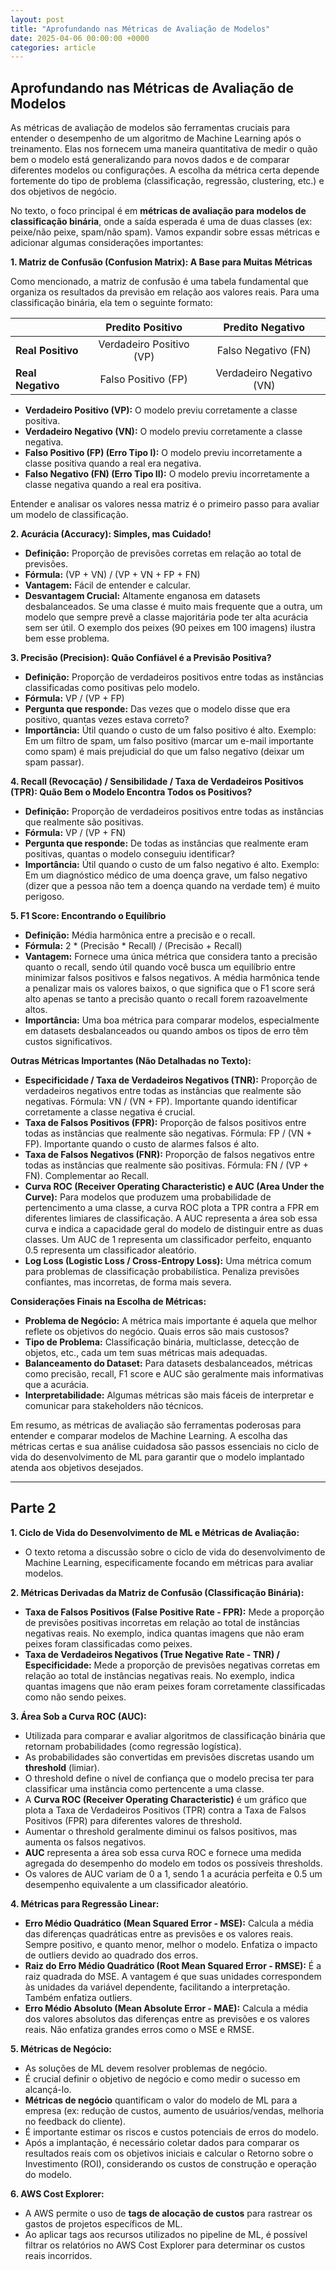 ```yaml
---
layout: post
title: "Aprofundando nas Métricas de Avaliação de Modelos"
date: 2025-04-06 00:00:00 +0000
categories: article
---
```


## Aprofundando nas Métricas de Avaliação de Modelos

As métricas de avaliação de modelos são ferramentas cruciais para entender o desempenho de um algoritmo de Machine Learning após o treinamento. Elas nos fornecem uma maneira quantitativa de medir o quão bem o modelo está generalizando para novos dados e de comparar diferentes modelos ou configurações. A escolha da métrica certa depende fortemente do tipo de problema (classificação, regressão, clustering, etc.) e dos objetivos de negócio.

No texto, o foco principal é em **métricas de avaliação para modelos de classificação binária**, onde a saída esperada é uma de duas classes (ex: peixe/não peixe, spam/não spam). Vamos expandir sobre essas métricas e adicionar algumas considerações importantes:

**1. Matriz de Confusão (Confusion Matrix): A Base para Muitas Métricas**

Como mencionado, a matriz de confusão é uma tabela fundamental que organiza os resultados da previsão em relação aos valores reais. Para uma classificação binária, ela tem o seguinte formato:

|                   | Predito Positivo | Predito Negativo |
| :---------------- | :-------------: | :-------------: |
| **Real Positivo** | Verdadeiro Positivo (VP) | Falso Negativo (FN) |
| **Real Negativo** | Falso Positivo (FP) | Verdadeiro Negativo (VN) |

*   **Verdadeiro Positivo (VP):** O modelo previu corretamente a classe positiva.
*   **Verdadeiro Negativo (VN):** O modelo previu corretamente a classe negativa.
*   **Falso Positivo (FP) (Erro Tipo I):** O modelo previu incorretamente a classe positiva quando a real era negativa.
*   **Falso Negativo (FN) (Erro Tipo II):** O modelo previu incorretamente a classe negativa quando a real era positiva.

Entender e analisar os valores nessa matriz é o primeiro passo para avaliar um modelo de classificação.

**2. Acurácia (Accuracy): Simples, mas Cuidado!**

*   **Definição:** Proporção de previsões corretas em relação ao total de previsões.
*   **Fórmula:** (VP + VN) / (VP + VN + FP + FN)
*   **Vantagem:** Fácil de entender e calcular.
*   **Desvantagem Crucial:** Altamente enganosa em datasets desbalanceados. Se uma classe é muito mais frequente que a outra, um modelo que sempre prevê a classe majoritária pode ter alta acurácia sem ser útil. O exemplo dos peixes (90 peixes em 100 imagens) ilustra bem esse problema.

**3. Precisão (Precision): Quão Confiável é a Previsão Positiva?**

*   **Definição:** Proporção de verdadeiros positivos entre todas as instâncias classificadas como positivas pelo modelo.
*   **Fórmula:** VP / (VP + FP)
*   **Pergunta que responde:** Das vezes que o modelo disse que era positivo, quantas vezes estava correto?
*   **Importância:** Útil quando o custo de um falso positivo é alto. Exemplo: Em um filtro de spam, um falso positivo (marcar um e-mail importante como spam) é mais prejudicial do que um falso negativo (deixar um spam passar).

**4. Recall (Revocação) / Sensibilidade / Taxa de Verdadeiros Positivos (TPR): Quão Bem o Modelo Encontra Todos os Positivos?**

*   **Definição:** Proporção de verdadeiros positivos entre todas as instâncias que realmente são positivas.
*   **Fórmula:** VP / (VP + FN)
*   **Pergunta que responde:** De todas as instâncias que realmente eram positivas, quantas o modelo conseguiu identificar?
*   **Importância:** Útil quando o custo de um falso negativo é alto. Exemplo: Em um diagnóstico médico de uma doença grave, um falso negativo (dizer que a pessoa não tem a doença quando na verdade tem) é muito perigoso.

**5. F1 Score: Encontrando o Equilíbrio**

*   **Definição:** Média harmônica entre a precisão e o recall.
*   **Fórmula:** 2 * (Precisão * Recall) / (Precisão + Recall)
*   **Vantagem:** Fornece uma única métrica que considera tanto a precisão quanto o recall, sendo útil quando você busca um equilíbrio entre minimizar falsos positivos e falsos negativos. A média harmônica tende a penalizar mais os valores baixos, o que significa que o F1 score será alto apenas se tanto a precisão quanto o recall forem razoavelmente altos.
*   **Importância:** Uma boa métrica para comparar modelos, especialmente em datasets desbalanceados ou quando ambos os tipos de erro têm custos significativos.

**Outras Métricas Importantes (Não Detalhadas no Texto):**

*   **Especificidade / Taxa de Verdadeiros Negativos (TNR):** Proporção de verdadeiros negativos entre todas as instâncias que realmente são negativas. Fórmula: VN / (VN + FP). Importante quando identificar corretamente a classe negativa é crucial.
*   **Taxa de Falsos Positivos (FPR):** Proporção de falsos positivos entre todas as instâncias que realmente são negativas. Fórmula: FP / (VN + FP). Importante quando o custo de alarmes falsos é alto.
*   **Taxa de Falsos Negativos (FNR):** Proporção de falsos negativos entre todas as instâncias que realmente são positivas. Fórmula: FN / (VP + FN). Complementar ao Recall.
*   **Curva ROC (Receiver Operating Characteristic) e AUC (Area Under the Curve):** Para modelos que produzem uma probabilidade de pertencimento a uma classe, a curva ROC plota a TPR contra a FPR em diferentes limiares de classificação. A AUC representa a área sob essa curva e indica a capacidade geral do modelo de distinguir entre as duas classes. Um AUC de 1 representa um classificador perfeito, enquanto 0.5 representa um classificador aleatório.
*   **Log Loss (Logistic Loss / Cross-Entropy Loss):** Uma métrica comum para problemas de classificação probabilística. Penaliza previsões confiantes, mas incorretas, de forma mais severa.

**Considerações Finais na Escolha de Métricas:**

*   **Problema de Negócio:** A métrica mais importante é aquela que melhor reflete os objetivos do negócio. Quais erros são mais custosos?
*   **Tipo de Problema:** Classificação binária, multiclasse, detecção de objetos, etc., cada um tem suas métricas mais adequadas.
*   **Balanceamento do Dataset:** Para datasets desbalanceados, métricas como precisão, recall, F1 score e AUC são geralmente mais informativas que a acurácia.
*   **Interpretabilidade:** Algumas métricas são mais fáceis de interpretar e comunicar para stakeholders não técnicos.

Em resumo, as métricas de avaliação são ferramentas poderosas para entender e comparar modelos de Machine Learning. A escolha das métricas certas e sua análise cuidadosa são passos essenciais no ciclo de vida do desenvolvimento de ML para garantir que o modelo implantado atenda aos objetivos desejados.

--- 

## Parte 2

**1. Ciclo de Vida do Desenvolvimento de ML e Métricas de Avaliação:**

* O texto retoma a discussão sobre o ciclo de vida do desenvolvimento de Machine Learning, especificamente focando em métricas para avaliar modelos.

**2. Métricas Derivadas da Matriz de Confusão (Classificação Binária):**

* **Taxa de Falsos Positivos (False Positive Rate - FPR):** Mede a proporção de previsões positivas incorretas em relação ao total de instâncias negativas reais. No exemplo, indica quantas imagens que não eram peixes foram classificadas como peixes.
* **Taxa de Verdadeiros Negativos (True Negative Rate - TNR) / Especificidade:** Mede a proporção de previsões negativas corretas em relação ao total de instâncias negativas reais. No exemplo, indica quantas imagens que não eram peixes foram corretamente classificadas como não sendo peixes.

**3. Área Sob a Curva ROC (AUC):**

* Utilizada para comparar e avaliar algoritmos de classificação binária que retornam probabilidades (como regressão logística).
* As probabilidades são convertidas em previsões discretas usando um **threshold** (limiar).
* O threshold define o nível de confiança que o modelo precisa ter para classificar uma instância como pertencente a uma classe.
* A **Curva ROC (Receiver Operating Characteristic)** é um gráfico que plota a Taxa de Verdadeiros Positivos (TPR) contra a Taxa de Falsos Positivos (FPR) para diferentes valores de threshold.
* Aumentar o threshold geralmente diminui os falsos positivos, mas aumenta os falsos negativos.
* **AUC** representa a área sob essa curva ROC e fornece uma medida agregada do desempenho do modelo em todos os possíveis thresholds.
* Os valores de AUC variam de 0 a 1, sendo 1 a acurácia perfeita e 0.5 um desempenho equivalente a um classificador aleatório.

**4. Métricas para Regressão Linear:**

* **Erro Médio Quadrático (Mean Squared Error - MSE):** Calcula a média das diferenças quadráticas entre as previsões e os valores reais. Sempre positivo, e quanto menor, melhor o modelo. Enfatiza o impacto de outliers devido ao quadrado dos erros.
* **Raiz do Erro Médio Quadrático (Root Mean Squared Error - RMSE):** É a raiz quadrada do MSE. A vantagem é que suas unidades correspondem às unidades da variável dependente, facilitando a interpretação. Também enfatiza outliers.
* **Erro Médio Absoluto (Mean Absolute Error - MAE):** Calcula a média dos valores absolutos das diferenças entre as previsões e os valores reais. Não enfatiza grandes erros como o MSE e RMSE.

**5. Métricas de Negócio:**

* As soluções de ML devem resolver problemas de negócio.
* É crucial definir o objetivo de negócio e como medir o sucesso em alcançá-lo.
* **Métricas de negócio** quantificam o valor do modelo de ML para a empresa (ex: redução de custos, aumento de usuários/vendas, melhoria no feedback do cliente).
* É importante estimar os riscos e custos potenciais de erros do modelo.
* Após a implantação, é necessário coletar dados para comparar os resultados reais com os objetivos iniciais e calcular o Retorno sobre o Investimento (ROI), considerando os custos de construção e operação do modelo.

**6. AWS Cost Explorer:**

* A AWS permite o uso de **tags de alocação de custos** para rastrear os gastos de projetos específicos de ML.
* Ao aplicar tags aos recursos utilizados no pipeline de ML, é possível filtrar os relatórios no AWS Cost Explorer para determinar os custos reais incorridos.
